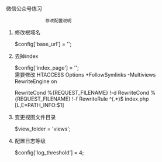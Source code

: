 微信公众号练习

                   修改配置说明

1. 修改根域名

    $config['base_url'] = ''; 

2. 去掉index  
    
    $config['index_page'] = '';  
 需要修改 HTACCESS
    <IfModule mod_rewrite.c>
	Options +FollowSymlinks -Multiviews
	RewriteEngine on

	RewriteCond %{REQUEST_FILENAME} !-d
	RewriteCond %{REQUEST_FILENAME} !-f
	RewriteRule ^(.*)$ index.php [L,E=PATH_INFO:$1]
	</IfModule>

3. 变更视图文件目录	
    
    $view_folder = 'views';

 4. 配置日志等级
 
    $config['log_threshold'] = 4;   
